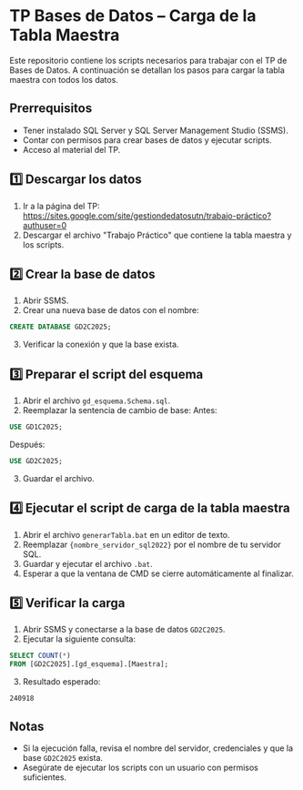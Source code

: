 # TP Bases de Datos – Carga de la Tabla Maestra

Este repositorio contiene los scripts necesarios para trabajar con el TP de Bases de Datos. A continuación se detallan los pasos para cargar la tabla maestra con todos los datos.

## Prerrequisitos
- Tener instalado SQL Server y SQL Server Management Studio (SSMS).
- Contar con permisos para crear bases de datos y ejecutar scripts.
- Acceso al material del TP.

## 1️⃣ Descargar los datos
1. Ir a la página del TP:  
   https://sites.google.com/site/gestiondedatosutn/trabajo-práctico?authuser=0
2. Descargar el archivo "Trabajo Práctico" que contiene la tabla maestra y los scripts.

## 2️⃣ Crear la base de datos
1. Abrir SSMS.  
2. Crear una nueva base de datos con el nombre:
```sql
CREATE DATABASE GD2C2025;
```
3. Verificar la conexión y que la base exista.

## 3️⃣ Preparar el script del esquema
1. Abrir el archivo `gd_esquema.Schema.sql`.
2. Reemplazar la sentencia de cambio de base:
Antes:
```sql
USE GD1C2025;
```
Después:
```sql
USE GD2C2025;
```
3. Guardar el archivo.

## 4️⃣ Ejecutar el script de carga de la tabla maestra
1. Abrir el archivo `generarTabla.bat` en un editor de texto.
2. Reemplazar `{nombre_servidor_sql2022}` por el nombre de tu servidor SQL.
3. Guardar y ejecutar el archivo `.bat`.
4. Esperar a que la ventana de CMD se cierre automáticamente al finalizar.

## 5️⃣ Verificar la carga
1. Abrir SSMS y conectarse a la base de datos `GD2C2025`.
2. Ejecutar la siguiente consulta:
```sql
SELECT COUNT(*) 
FROM [GD2C2025].[gd_esquema].[Maestra];
```
3. Resultado esperado:
```
240918
```

## Notas
- Si la ejecución falla, revisa el nombre del servidor, credenciales y que la base `GD2C2025` exista.
- Asegúrate de ejecutar los scripts con un usuario con permisos suficientes.